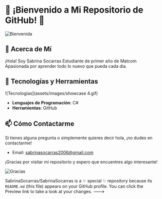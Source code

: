# 🌟 ¡Bienvenido a Mi Repositorio de GitHub! 🌟

![Bienvenida](https://github.com/Anmol-Baranwal/Cool-GIFs-For-GitHub/blob/main/cool-gifs-for-github.gif)

## 👋 Acerca de Mí

¡Hola! Soy Sabrina Socarras 
Estudiante de primer año de Matcom 
Apasionada por aprender todo lo nuevo que pueda cada dia. 


## 🚀 Tecnologías y Herramientas

![Tecnologías](assets/images/showcase 4.gif)

- **Lenguajes de Programación**: C#
- **Herramientas**: GitHub 

## 📫 Cómo Contactarme

Si tienes alguna pregunta o simplemente quieres decir hola, ¡no dudes en contactarme!

- Email: sabrinasocarras2006@gmail.com


¡Gracias por visitar mi repositorio y espero que encuentres algo interesante!

![Gracias](https://media.giphy.com/media/3o7aD0MhkiYoef16p2/giphy.gif)

SabrinaSocarras/SabrinaSocarras is a ✨ special ✨ repository because its `README.md` (this file) appears on your GitHub profile.
You can click the Preview link to take a look at your changes.
--->
  
